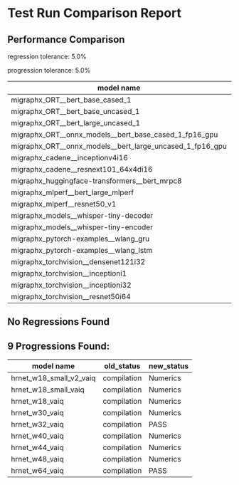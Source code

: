 # Test Run Comparison Report

## Performance Comparison

regression tolerance: 5.0%

progression tolerance: 5.0%

|model name|exit_status|analysis|old_time_ms|new_time_ms|change_ms|percent_change|
|---|---|---|---|---|---|---|
|migraphx_ORT__bert_base_cased_1|PASS|within tol|112.2892|112.9435|0.6543|0.58%|
|migraphx_ORT__bert_base_uncased_1|PASS|within tol|111.7828|113.4602|1.6774|1.5%|
|migraphx_ORT__bert_large_uncased_1|PASS|within tol|356.0015|351.8802|-4.1212|-1.16%|
|migraphx_ORT__onnx_models__bert_base_cased_1_fp16_gpu|Numerics|within tol|72.039|71.6087|-0.4304|-0.6%|
|migraphx_ORT__onnx_models__bert_large_uncased_1_fp16_gpu|Numerics|within tol|277.3527|276.8911|-0.4616|-0.17%|
|migraphx_cadene__inceptionv4i16|PASS|within tol|154.85|153.8485|-1.0015|-0.65%|
|migraphx_cadene__resnext101_64x4di16|PASS|within tol|217.6421|216.7339|-0.9082|-0.42%|
|migraphx_huggingface-transformers__bert_mrpc8|PASS|within tol|7.0816|7.0087|-0.073|-1.03%|
|migraphx_mlperf__bert_large_mlperf|Numerics|progression|37.2575|35.3435|-1.914|-5.14%|
|migraphx_mlperf__resnet50_v1|PASS|within tol|5.1269|5.1876|0.0607|1.18%|
|migraphx_models__whisper-tiny-decoder|PASS|within tol|28.0224|28.6807|0.6583|2.35%|
|migraphx_models__whisper-tiny-encoder|Numerics|within tol|52.9486|50.8969|-2.0517|-3.87%|
|migraphx_pytorch-examples__wlang_gru|PASS|progression|67.4505|63.1614|-4.2891|-6.36%|
|migraphx_pytorch-examples__wlang_lstm|PASS|progression|8.5955|7.8471|-0.7484|-8.71%|
|migraphx_torchvision__densenet121i32|PASS|within tol|49.6006|48.9968|-0.6038|-1.22%|
|migraphx_torchvision__inceptioni1|PASS|within tol|18.2435|17.9205|-0.323|-1.77%|
|migraphx_torchvision__inceptioni32|PASS|within tol|130.5711|129.7087|-0.8623|-0.66%|
|migraphx_torchvision__resnet50i64|PASS|within tol|203.7574|202.6386|-1.1188|-0.55%|

## No Regressions Found

## 9 Progressions Found:

|model name|old_status|new_status|
|---|---|---|
|hrnet_w18_small_v2_vaiq|compilation|Numerics|
|hrnet_w18_small_vaiq|compilation|Numerics|
|hrnet_w18_vaiq|compilation|Numerics|
|hrnet_w30_vaiq|compilation|Numerics|
|hrnet_w32_vaiq|compilation|PASS|
|hrnet_w40_vaiq|compilation|Numerics|
|hrnet_w44_vaiq|compilation|Numerics|
|hrnet_w48_vaiq|compilation|Numerics|
|hrnet_w64_vaiq|compilation|PASS|

